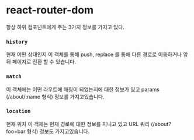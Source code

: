 # react-router-dom

항상 하위 컴포넌트에게 주는 3가지 정보를 가지고 있다.

### `history`
현재 어떤 상태인지
이 객체를 통해 push, replace 를 통해 다른 경로로 이동하거나
앞 뒤 페이지로 전환 할 수 있습니다.

### `match`
이 객체에는 어떤 라우트에 매칭이 되었는지에 대한 정보가 있고
params (/about/:name 형식) 정보를 가지고있습니다.

### `location`
현재 위치
이 객체는 현재 경로에 대한 정보를 지니고 있고
URL 쿼리 (/about?foo=bar 형식) 정보도 가지고있습니다.
